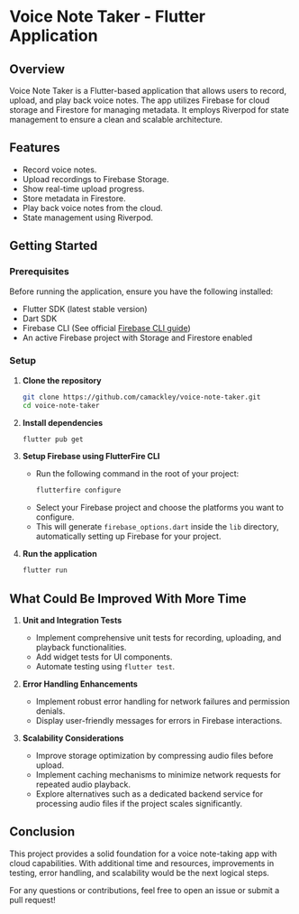 # Voice Note Taker - Flutter Application

## Overview
Voice Note Taker is a Flutter-based application that allows users to record, upload, and play back voice notes. The app utilizes Firebase for cloud storage and Firestore for managing metadata. It employs Riverpod for state management to ensure a clean and scalable architecture.

## Features
- Record voice notes.
- Upload recordings to Firebase Storage.
- Show real-time upload progress.
- Store metadata in Firestore.
- Play back voice notes from the cloud.
- State management using Riverpod.

## Getting Started
### Prerequisites
Before running the application, ensure you have the following installed:
- Flutter SDK (latest stable version)
- Dart SDK
- Firebase CLI (See official [Firebase CLI guide](https://firebase.google.com/docs/cli))
- An active Firebase project with Storage and Firestore enabled

### Setup
1. **Clone the repository**
   ```sh
   git clone https://github.com/camackley/voice-note-taker.git
   cd voice-note-taker
   ```

2. **Install dependencies**
   ```sh
   flutter pub get
   ```

3. **Setup Firebase using FlutterFire CLI**
   - Run the following command in the root of your project:
     ```sh
     flutterfire configure
     ```
   - Select your Firebase project and choose the platforms you want to configure.
   - This will generate `firebase_options.dart` inside the `lib` directory, automatically setting up Firebase for your project.

4. **Run the application**
   ```sh
   flutter run
   ```

## What Could Be Improved With More Time
1. **Unit and Integration Tests**
   - Implement comprehensive unit tests for recording, uploading, and playback functionalities.
   - Add widget tests for UI components.
   - Automate testing using `flutter test`.

2. **Error Handling Enhancements**
   - Implement robust error handling for network failures and permission denials.
   - Display user-friendly messages for errors in Firebase interactions.

3. **Scalability Considerations**
   - Improve storage optimization by compressing audio files before upload.
   - Implement caching mechanisms to minimize network requests for repeated audio playback.
   - Explore alternatives such as a dedicated backend service for processing audio files if the project scales significantly.

## Conclusion
This project provides a solid foundation for a voice note-taking app with cloud capabilities. With additional time and resources, improvements in testing, error handling, and scalability would be the next logical steps.

For any questions or contributions, feel free to open an issue or submit a pull request!

